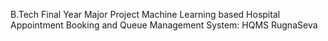 B.Tech Final Year Major Project
Machine Learning based Hospital Appointment Booking and Queue Management System: HQMS RugnaSeva
